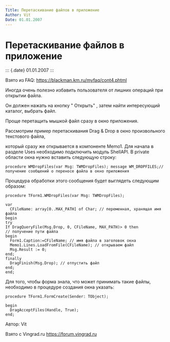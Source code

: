 ```yaml
---
Title: Перетаскивание файлов в приложение
Author: Vit
Date: 01.01.2007
---
```



Перетаскивание файлов в приложение
==================================

::: {.date}
01.01.2007
:::

Взято из FAQ: <https://blackman.km.ru/myfaq/cont4.phtml>

Иногда очень полезно избавить пользователя от лишних операций при
открытии файла.

Он должен нажать на кнопку \" Открыть\" , затем найти интересующий
каталог, выбрать файл.

Проще перетащить мышкой файл сразу в окно приложения.

Рассмотрим пример перетаскивания Drag & Drop в окно произвольного
текстового файла,

который сразу же открывается в компоненте Memo1. Для начала в разделе
Uses необходимо подключить модуль ShellAPI.
В private области окна нужно вставить следующую строку:

    procedure WMDropFiles(var Msg: TWMDropFiles); message WM_DROPFILES;//получение сообщений о переносе файла в окно приложения
     

Процедура обработки этого сообщения будет выглядеть следующим образом:

    procedure TForm1.WMDropFiles(var Msg: TWMDropFiles);

    var
      CFileName: array[0..MAX_PATH] of Char; // переменная, хранящая имя файла
    begin
    try
    If DragQueryFile(Msg.Drop, 0, CFileName, MAX_PATH)> 0 then
    // получение пути файла
    begin
      Form1.Caption:=CFileName; // имя файла в заголовок окна
      Memo1.Lines.LoadFromFile(CFileName); // открываем файл
      Msg.Result := 0;
    end;
    finally
      DragFinish(Msg.Drop); // отпустить файл
    end;
    end;

Для того, чтобы форма знала,
что может принимать такие файлы, необходимо в процедуре создания окна
указать:

    procedure TForm1.FormCreate(Sender: TObject);
     
    begin
      DragAcceptFiles(Handle, True); 
    end;

Автор: Vit

Взято с Vingrad.ru <https://forum.vingrad.ru>
